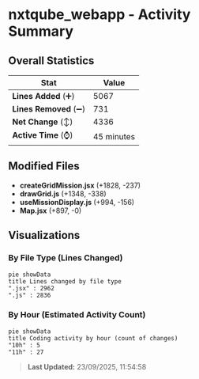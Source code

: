 # nxtqube_webapp - Activity Summary 

## Overall Statistics

| Stat                   | Value                                                             |
| ---------------------- | ----------------------------------------------------------------- |
| **Lines Added** (➕)   | 5067                                          |
| **Lines Removed** (➖) | 731                                        |
| **Net Change** (↕)    | 4336                |
| **Active Time** (⌚)   | 45 minutes |


## Modified Files
- **createGridMission.jsx** (+1828, -237)
- **drawGrid.js** (+1348, -338)
- **useMissionDisplay.js** (+994, -156)
- **Map.jsx** (+897, -0)

## Visualizations

### By File Type (Lines Changed)

```mermaid
pie showData
title Lines changed by file type
".jsx" : 2962
".js" : 2836
```

### By Hour (Estimated Activity Count)

```mermaid
pie showData
title Coding activity by hour (count of changes)
"10h" : 5
"11h" : 27
```


> **Last Updated:** 23/09/2025, 11:54:58